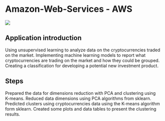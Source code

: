 #  **Amazon-Web-Services -  AWS** 
![](https://encrypted-tbn0.gstatic.com/images?q=tbn:ANd9GcSzL54YVJh5ktZ2qly_TnW8UpdqBIx1y1v_ZQ&usqp=CAU)

## **Application introduction**
Using unsupervised learning to analyze data on the cryptocurrencies traded on the market. Implementing machine learning models to report what cryptocurrencies are trading on the  market and how they could be grouped. Creating a classification for developing a potential new investment product.



## **Steps**
Prepared the data for dimensions reduction with PCA and clustering using K-means.
Reduced data dimensions using PCA algorithms from sklearn.
Predicted clusters using cryptocurrencies data using the K-means algorithm form sklearn.
Created some plots and data tables to present the clustering results.
